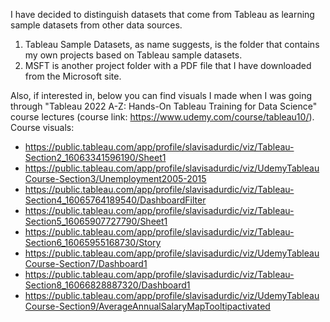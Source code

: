 I have decided to distinguish datasets that come from Tableau as learning sample datasets from other data sources.

1) Tableau Sample Datasets, as name suggests, is the folder that contains my own projects based on Tableau sample datasets.
2) MSFT is another project folder with a PDF file that I have downloaded from the Microsoft site.

Also, if interested in, below you can find visuals I made when I was going through "Tableau 2022 A-Z: Hands-On Tableau Training for Data Science" course lectures (course link: https://www.udemy.com/course/tableau10/). Course visuals:
- https://public.tableau.com/app/profile/slavisadurdic/viz/Tableau-Section2_16063341596190/Sheet1
- https://public.tableau.com/app/profile/slavisadurdic/viz/UdemyTableauCourse-Section3/Unemployment2005-2015
- https://public.tableau.com/app/profile/slavisadurdic/viz/Tableau-Section4_16065764189540/DashboardFilter
- https://public.tableau.com/app/profile/slavisadurdic/viz/Tableau-Section5_16065907727790/Sheet1
- https://public.tableau.com/app/profile/slavisadurdic/viz/Tableau-Section6_16065955168730/Story
- https://public.tableau.com/app/profile/slavisadurdic/viz/UdemyTableauCourse-Section7/Dashboard1
- https://public.tableau.com/app/profile/slavisadurdic/viz/Tableau-Section8_16066828887320/Dashboard1
- https://public.tableau.com/app/profile/slavisadurdic/viz/UdemyTableauCourse-Section9/AverageAnnualSalaryMapTooltipactivated


